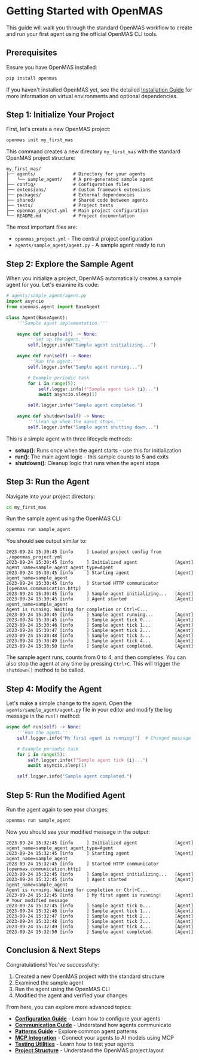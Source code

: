 # Getting Started with OpenMAS

This guide will walk you through the standard OpenMAS workflow to create and run your first agent using the official OpenMAS CLI tools.

## Prerequisites

Ensure you have OpenMAS installed:

```bash
pip install openmas
```

If you haven't installed OpenMAS yet, see the detailed [Installation Guide](installation.md) for more information on virtual environments and optional dependencies.

## Step 1: Initialize Your Project

First, let's create a new OpenMAS project:

```bash
openmas init my_first_mas
```

This command creates a new directory `my_first_mas` with the standard OpenMAS project structure:

```
my_first_mas/
├── agents/              # Directory for your agents
│   └── sample_agent/    # A pre-generated sample agent
├── config/              # Configuration files
├── extensions/          # Custom framework extensions
├── packages/            # External dependencies
├── shared/              # Shared code between agents
├── tests/               # Project tests
├── openmas_project.yml  # Main project configuration
└── README.md            # Project documentation
```

The most important files are:
- `openmas_project.yml` - The central project configuration
- `agents/sample_agent/agent.py` - A sample agent ready to run

## Step 2: Explore the Sample Agent

When you initialize a project, OpenMAS automatically creates a sample agent for you. Let's examine its code:

```python
# agents/sample_agent/agent.py
import asyncio
from openmas.agent import BaseAgent

class Agent(BaseAgent):
    '''Sample agent implementation.'''

    async def setup(self) -> None:
        '''Set up the agent.'''
        self.logger.info("Sample agent initializing...")

    async def run(self) -> None:
        '''Run the agent.'''
        self.logger.info("Sample agent running...")

        # Example periodic task
        for i in range(5):
            self.logger.info(f"Sample agent tick {i}...")
            await asyncio.sleep(1)

        self.logger.info("Sample agent completed.")

    async def shutdown(self) -> None:
        '''Clean up when the agent stops.'''
        self.logger.info("Sample agent shutting down...")
```

This is a simple agent with three lifecycle methods:

- **setup()**: Runs once when the agent starts - use this for initialization
- **run()**: The main agent logic - this sample counts to 5 and exits
- **shutdown()**: Cleanup logic that runs when the agent stops

## Step 3: Run the Agent

Navigate into your project directory:

```bash
cd my_first_mas
```

Run the sample agent using the OpenMAS CLI:

```bash
openmas run sample_agent
```

You should see output similar to:

```
2023-09-24 15:30:45 [info     ] Loaded project config from ./openmas_project.yml
2023-09-24 15:30:45 [info     ] Initialized agent              [Agent] agent_name=sample_agent agent_type=Agent
2023-09-24 15:30:45 [info     ] Starting agent                 [Agent] agent_name=sample_agent
2023-09-24 15:30:45 [info     ] Started HTTP communicator      [openmas.communication.http]
2023-09-24 15:30:45 [info     ] Sample agent initializing...   [Agent]
2023-09-24 15:30:45 [info     ] Agent started                  [Agent] agent_name=sample_agent
Agent is running. Waiting for completion or Ctrl+C...
2023-09-24 15:30:45 [info     ] Sample agent running...        [Agent]
2023-09-24 15:30:45 [info     ] Sample agent tick 0...         [Agent]
2023-09-24 15:30:46 [info     ] Sample agent tick 1...         [Agent]
2023-09-24 15:30:47 [info     ] Sample agent tick 2...         [Agent]
2023-09-24 15:30:48 [info     ] Sample agent tick 3...         [Agent]
2023-09-24 15:30:49 [info     ] Sample agent tick 4...         [Agent]
2023-09-24 15:30:50 [info     ] Sample agent completed.        [Agent]
```

The sample agent runs, counts from 0 to 4, and then completes. You can also stop the agent at any time by pressing `Ctrl+C`. This will trigger the `shutdown()` method to be called.

## Step 4: Modify the Agent

Let's make a simple change to the agent. Open the `agents/sample_agent/agent.py` file in your editor and modify the log message in the `run()` method:

```python
async def run(self) -> None:
    '''Run the agent.'''
    self.logger.info("My first agent is running!")  # Changed message

    # Example periodic task
    for i in range(5):
        self.logger.info(f"Sample agent tick {i}...")
        await asyncio.sleep(1)

    self.logger.info("Sample agent completed.")
```

## Step 5: Run the Modified Agent

Run the agent again to see your changes:

```bash
openmas run sample_agent
```

Now you should see your modified message in the output:

```
2023-09-24 15:32:45 [info     ] Initialized agent              [Agent] agent_name=sample_agent agent_type=Agent
2023-09-24 15:32:45 [info     ] Starting agent                 [Agent] agent_name=sample_agent
2023-09-24 15:32:45 [info     ] Started HTTP communicator      [openmas.communication.http]
2023-09-24 15:32:45 [info     ] Sample agent initializing...   [Agent]
2023-09-24 15:32:45 [info     ] Agent started                  [Agent] agent_name=sample_agent
Agent is running. Waiting for completion or Ctrl+C...
2023-09-24 15:32:45 [info     ] My first agent is running!     [Agent]  # Your modified message
2023-09-24 15:32:45 [info     ] Sample agent tick 0...         [Agent]
2023-09-24 15:32:46 [info     ] Sample agent tick 1...         [Agent]
2023-09-24 15:32:47 [info     ] Sample agent tick 2...         [Agent]
2023-09-24 15:32:48 [info     ] Sample agent tick 3...         [Agent]
2023-09-24 15:32:49 [info     ] Sample agent tick 4...         [Agent]
2023-09-24 15:32:50 [info     ] Sample agent completed.        [Agent]
```

## Conclusion & Next Steps

Congratulations! You've successfully:
1. Created a new OpenMAS project with the standard structure
2. Examined the sample agent
3. Run the agent using the OpenMAS CLI
4. Modified the agent and verified your changes

From here, you can explore more advanced topics:

- [**Configuration Guide**](configuration.md) - Learn how to configure your agents
- [**Communication Guide**](communication/index.md) - Understand how agents communicate
- [**Patterns Guide**](patterns.md) - Explore common agent patterns
- [**MCP Integration**](mcp_integration.md) - Connect your agents to AI models using MCP
- [**Testing Utilities**](testing-utilities.md) - Learn how to test your agents
- [**Project Structure**](../project_structure.md) - Understand the OpenMAS project layout
